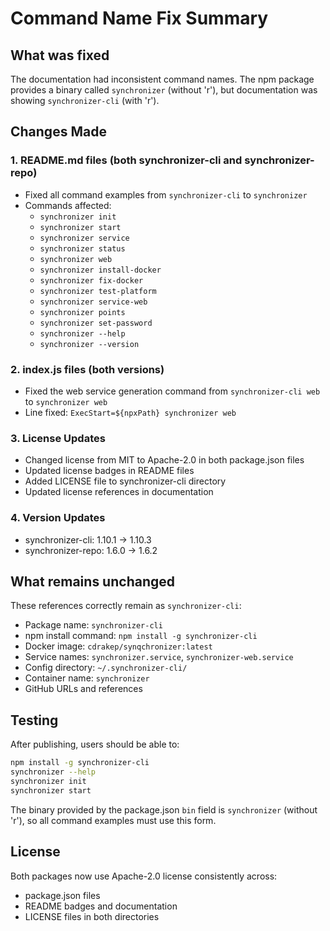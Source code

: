 # Command Name Fix Summary

## What was fixed

The documentation had inconsistent command names. The npm package provides a binary called `synchronizer` (without 'r'), but documentation was showing `synchronizer-cli` (with 'r').

## Changes Made

### 1. **README.md files** (both synchronizer-cli and synchronizer-repo)
- Fixed all command examples from `synchronizer-cli` to `synchronizer`
- Commands affected:
  - `synchronizer init`
  - `synchronizer start`
  - `synchronizer service`
  - `synchronizer status`
  - `synchronizer web`
  - `synchronizer install-docker`
  - `synchronizer fix-docker`
  - `synchronizer test-platform`
  - `synchronizer service-web`
  - `synchronizer points`
  - `synchronizer set-password`
  - `synchronizer --help`
  - `synchronizer --version`

### 2. **index.js files** (both versions)
- Fixed the web service generation command from `synchronizer-cli web` to `synchronizer web`
- Line fixed: `ExecStart=${npxPath} synchronizer web`

### 3. **License Updates**
- Changed license from MIT to Apache-2.0 in both package.json files
- Updated license badges in README files
- Added LICENSE file to synchronizer-cli directory
- Updated license references in documentation

### 4. **Version Updates**
- synchronizer-cli: 1.10.1 → 1.10.3
- synchronizer-repo: 1.6.0 → 1.6.2

## What remains unchanged

These references correctly remain as `synchronizer-cli`:
- Package name: `synchronizer-cli`
- npm install command: `npm install -g synchronizer-cli`
- Docker image: `cdrakep/synqchronizer:latest`
- Service names: `synchronizer.service`, `synchronizer-web.service`
- Config directory: `~/.synchronizer-cli/`
- Container name: `synchronizer`
- GitHub URLs and references

## Testing

After publishing, users should be able to:
```bash
npm install -g synchronizer-cli
synchronizer --help
synchronizer init
synchronizer start
```

The binary provided by the package.json `bin` field is `synchronizer` (without 'r'), so all command examples must use this form.

## License

Both packages now use Apache-2.0 license consistently across:
- package.json files
- README badges and documentation
- LICENSE files in both directories 